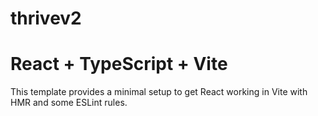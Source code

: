 # thrivev2
# React + TypeScript + Vite

This template provides a minimal setup to get React working in Vite with HMR and some ESLint rules.


